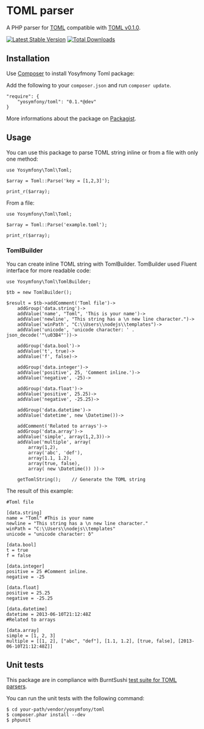 TOML parser
==============

A PHP parser for [TOML](https://github.com/mojombo/toml) compatible with [TOML v0.1.0](https://github.com/mojombo/toml/blob/master/versions/toml-v0.1.0.md).

[![Latest Stable Version](https://poser.pugx.org/yosymfony/toml/v/stable.png)](https://packagist.org/packages/yosymfony/toml)
[![Total Downloads](https://poser.pugx.org/yosymfony/toml/downloads.png)](https://packagist.org/packages/yosymfony/toml)

Installation
------------

Use [Composer](http://getcomposer.org/) to install Yosyfmony Toml package:

Add the following to your `composer.json` and run `composer update`.

    "require": {
        "yosymfony/toml": "0.1.*@dev"
    }

More informations about the package on [Packagist](https://packagist.org/packages/yosymfony/toml).

Usage
-----
You can use this package to parse TOML string inline or from a file with only one method:

    use Yosymfony\Toml\Toml;
    
    $array = Toml::Parse('key = [1,2,3]');
    
    print_r($array);

From a file:

    use Yosymfony\Toml\Toml;
    
    $array = Toml::Parse('example.toml');
    
    print_r($array);

### TomlBuilder
You can create inline TOML string with TomlBuilder. TomBuilder used Fluent interface for more readable code:

    use Yosymfony\Toml\TomlBuilder;
    
    $tb = new TomlBuilder();
        
    $result = $tb->addComment('Toml file')->
        addGroup('data.string')->
        addValue('name', "Toml", 'This is your name')->
        addValue('newline', "This string has a \n new line character.")->
        addValue('winPath', "C:\\Users\\nodejs\\templates")->
        addValue('unicode', 'unicode character: ' . json_decode('"\u03B4"'))->
        
        addGroup('data.bool')->
        addValue('t', true)->
        addValue('f', false)->
        
        addGroup('data.integer')->
        addValue('positive', 25, 'Comment inline.')->
        addValue('negative', -25)->
        
        addGroup('data.float')->
        addValue('positive', 25.25)->
        addValue('negative', -25.25)->
        
        addGroup('data.datetime')->
        addValue('datetime', new \Datetime())->
        
        addComment('Related to arrays')->
        addGroup('data.array')->
        addValue('simple', array(1,2,3))->
        addValue('multiple', array( 
            array(1,2), 
            array('abc', 'def'), 
            array(1.1, 1.2), 
            array(true, false), 
            array( new \Datetime()) ))->
        
        getTomlString();    // Generate the TOML string

The result of this example:

    #Toml file
    
    [data.string]
    name = "Toml" #This is your name
    newline = "This string has a \n new line character."
    winPath = "C:\\Users\\nodejs\\templates"
    unicode = "unicode character: δ"
    
    [data.bool]
    t = true
    f = false
    
    [data.integer]
    positive = 25 #Comment inline.
    negative = -25
    
    [data.float]
    positive = 25.25
    negative = -25.25
    
    [data.datetime]
    datetime = 2013-06-10T21:12:48Z
    #Related to arrays
    
    [data.array]
    simple = [1, 2, 3]
    multiple = [[1, 2], ["abc", "def"], [1.1, 1.2], [true, false], [2013-06-10T21:12:48Z]]


Unit tests
----------
This package are in compliance with BurntSushi [test suite for TOML parsers](https://github.com/BurntSushi/toml-test).

You can run the unit tests with the following command:

    $ cd your-path/vendor/yosymfony/toml
    $ composer.phar install --dev
    $ phpunit